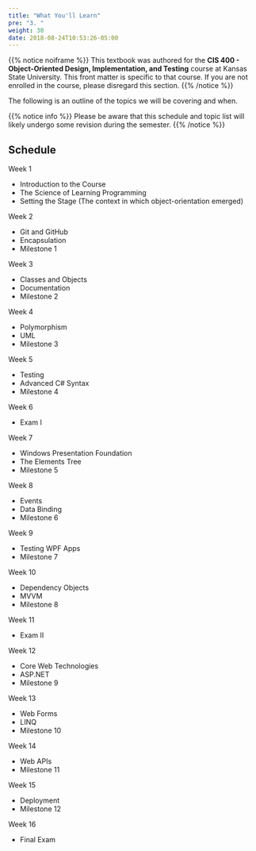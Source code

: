 ```yaml
---
title: "What You'll Learn"
pre: "3. "
weight: 30
date: 2018-08-24T10:53:26-05:00
---
```


{{% notice noiframe %}}
This textbook was authored for the **CIS 400 - Object-Oriented Design, Implementation, and Testing** course at Kansas State University.  This front matter is specific to that course.  If you are not enrolled in the course, please disregard this section.
{{% /notice %}}

The following is an outline of the topics we will be covering and when.  

{{% notice info %}}
Please be aware that this schedule and topic list will likely undergo some revision during the semester.
{{% /notice %}}


## Schedule

Week 1
* Introduction to the Course
* The Science of Learning Programming
* Setting the Stage (The context in which object-orientation emerged)

Week 2 
* Git and GitHub
* Encapsulation
* Milestone 1

Week 3
* Classes and Objects
* Documentation
* Milestone 2

Week 4
* Polymorphism
* UML
* Milestone 3

Week 5
* Testing
* Advanced C# Syntax
* Milestone 4

Week 6
* Exam I

Week 7
* Windows Presentation Foundation
* The Elements Tree
* Milestone 5

Week 8
* Events
* Data Binding
* Milestone 6

Week 9
* Testing WPF Apps
* Milestone 7

Week 10
* Dependency Objects
* MVVM
* Milestone 8

Week 11 
* Exam II

Week 12
* Core Web Technologies
* ASP.NET
* Milestone 9

Week 13
* Web Forms
* LINQ 
* Milestone 10

Week 14
* Web APIs
* Milestone 11

Week 15
* Deployment
* Milestone 12

Week 16 
* Final Exam